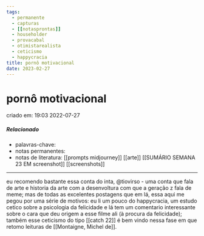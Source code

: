 ```yaml
---
tags:
  - permanente
  - capturas
  - [[notasprontas]]
  - householder
  - provacabal
  - otimistarealista
  - ceticismo
  - happycracia
title: pornô motivacional
date: 2023-02-27
---
```

# pornô motivacional
criado em: 19:03 2022-07-27

##### Relacionado
- palavras-chave:
- notas permanentes:
- notas de literatura: [[prompts midjourney]] [[arte]] [[SUMÁRIO SEMANA 23 EM screenshot]] [[screenshots]]

---
eu recomendo bastante essa conta do inta, @tiovirso - uma conta que fala de arte e historia da arte com a desenvoltura com que a geração z fala de meme; mas de todas as excelentes postagens que em lá, essa aqui me pegou por uma série de motivos: eu li um pouco do happycracia, um estudo cetico sobre a psicologia da felicidade e lá tem um comentario interessante sobre o cara que deu origem a esse filme ali (à procura da felicidade); também esse ceticismo do tipo [[catch 22]]  é bem vindo nessa fase em que retomo leituras de [[Montaigne, Michel de]].